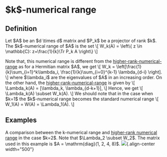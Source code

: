 \$k\$-numerical range
=====================

Definition
----------

Let \$A\$ be an \$d \\times d\$ matrix and \$P_k\$ be a projector of
rank \$k\$. The \$k\$-numerical range of \$A\$ is the set \\\[ W_k(A) =
\\left\\{ z \\in \\mathbb{C}: z=\\frac{1}{k}\\Tr P_k A \\right\\} \\\]

Note that, this numerical range is different from the
[higher-rank-numerical-range](/numerical-range/generalizations/higher-rank-numerical-range)
as for a Hermitian matrix \$A\$, we get \\\[ W_k =
\\left\[\\frac{1}{k}\\sum\_{i=1}\^k\\lambda_i,
\\frac{1}{k}\\sum\_{i=0}\^{k-1} \\lambda\_{d-i} \\right\]. \\\] where
\$\\lambda_i\$ are the eigenvalues of \$A\$ in an increasing order. On
the other hand, the
[higher-rank-numerical-range](/numerical-range/generalizations/higher-rank-numerical-range)
is given by \\\[ \\Lambda_k(A) = \[\\lambda_k, \\lambda\_{d-k+1}\], \\\]
Hence, we get \\\[ \\Lambda_k(A) \\subset W_k(A). \\\] We should note
that in the case when \$k=1\$ the \$k\$-numerical range becomes the
standard numerical range \\\[ W_1(A) = W(A) = \\Lambda_1(A). \\\]

Examples
--------

A comparison between the k-numerical range and [higher-rank numerical
range](/numerical-range/generalizations/higher-rank-numerical-range) in
the case \$k=2\$. Note that \$\\Lambda_2 \\subset W_2\$. The matrix used
in this example is \$A = \\mathrm{diag}(1, 2, 4, 8)\$.
![](/numerical-range/examples/k-range.png){.align-center width="500"}
